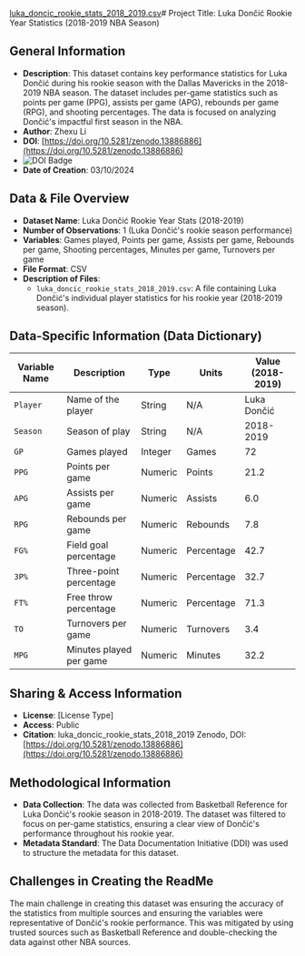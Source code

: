 [luka_doncic_rookie_stats_2018_2019.csv](https://github.com/user-attachments/files/17247580/luka_doncic_rookie_stats_2018_2019.csv)# Project Title: Luka Dončić Rookie Year Statistics (2018-2019 NBA Season)

## General Information
- **Description**: This dataset contains key performance statistics for Luka Dončić during his rookie season with the Dallas Mavericks in the 2018-2019 NBA season. The dataset includes per-game statistics such as points per game (PPG), assists per game (APG), rebounds per game (RPG), and shooting percentages. The data is focused on analyzing Dončić's impactful first season in the NBA.
- **Author**: Zhexu Li
- **DOI**: [https://doi.org/10.5281/zenodo.13886886](https://doi.org/10.5281/zenodo.13886886)
- ![DOI Badge](https://zenodo.org/badge/DOI/10.5281/zenodo.13886886.svg)
- **Date of Creation**: 03/10/2024

## Data & File Overview
- **Dataset Name**: Luka Dončić Rookie Year Stats (2018-2019)
- **Number of Observations**: 1 (Luka Dončić's rookie season performance)
- **Variables**: Games played, Points per game, Assists per game, Rebounds per game, Shooting percentages, Minutes per game, Turnovers per game
- **File Format**: CSV
- **Description of Files**:
  - `luka_doncic_rookie_stats_2018_2019.csv`: A file containing Luka Dončić's individual player statistics for his rookie year (2018-2019 season).

## Data-Specific Information (Data Dictionary)
| Variable Name | Description                           | Type    | Units     | Value (2018-2019) |
|---------------|---------------------------------------|---------|-----------|-------------------|
| `Player`      | Name of the player                    | String  | N/A       | Luka Dončić        |
| `Season`      | Season of play                        | String  | N/A       | 2018-2019          |
| `GP`          | Games played                          | Integer | Games     | 72                |
| `PPG`         | Points per game                       | Numeric | Points    | 21.2              |
| `APG`         | Assists per game                      | Numeric | Assists   | 6.0               |
| `RPG`         | Rebounds per game                     | Numeric | Rebounds  | 7.8               |
| `FG%`         | Field goal percentage                 | Numeric | Percentage| 42.7              |
| `3P%`         | Three-point percentage                | Numeric | Percentage| 32.7              |
| `FT%`         | Free throw percentage                 | Numeric | Percentage| 71.3              |
| `TO`          | Turnovers per game                    | Numeric | Turnovers | 3.4               |
| `MPG`         | Minutes played per game               | Numeric | Minutes   | 32.2              |

## Sharing & Access Information
- **License**: [License Type]
- **Access**: Public
- **Citation**: luka_doncic_rookie_stats_2018_2019 Zenodo, DOI: [https://doi.org/10.5281/zenodo.13886886](https://doi.org/10.5281/zenodo.13886886)

## Methodological Information
- **Data Collection**: The data was collected from Basketball Reference for Luka Dončić's rookie season in 2018-2019. The dataset was filtered to focus on per-game statistics, ensuring a clear view of Dončić's performance throughout his rookie year.
- **Metadata Standard**: The Data Documentation Initiative (DDI) was used to structure the metadata for this dataset.

## Challenges in Creating the ReadMe
The main challenge in creating this dataset was ensuring the accuracy of the statistics from multiple sources and ensuring the variables were representative of Dončić's rookie performance. This was mitigated by using trusted sources such as Basketball Reference and double-checking the data against other NBA sources.
